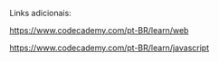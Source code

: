 Links adicionais:

https://www.codecademy.com/pt-BR/learn/web

https://www.codecademy.com/pt-BR/learn/javascript

